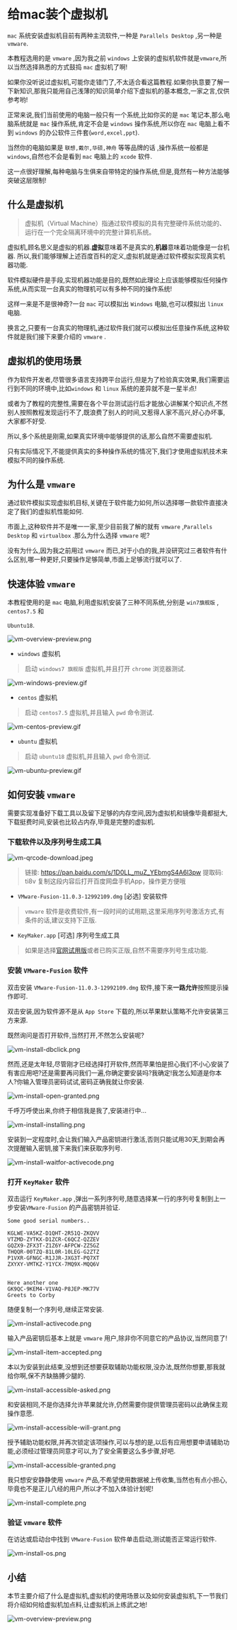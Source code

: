 # 给mac装个虚拟机

`mac` 系统安装虚拟机目前有两种主流软件,一种是 `Parallels Desktop` ,另一种是 `vmware`.

本教程选用的是 `vmware` ,因为我之前 `windows` 上安装的虚拟机软件就是`vmware`,所以当然选择熟悉的方式鼓捣 `mac` 虚拟机了啊!

如果你没听说过虚拟机,可能你走错门了,不太适合看这篇教程.如果你执意要了解一下新知识,那我只能用自己浅薄的知识简单介绍下虚拟机的基本概念,一家之言,仅供参考哟!

正常来说,我们当前使用的电脑一般只有一个系统,比如你买的是 `mac` 笔记本,那么电脑系统就是 `mac` 操作系统,肯定不会是 `windows` 操作系统,所以你在 `mac` 电脑上看不到 `windows` 的办公软件三件套(`word,excel,ppt`).

当然你的电脑如果是 `联想,戴尔,华硕,神舟` 等等品牌的话 ,操作系统一般都是 `windows`,自然也不会是看到 `mac` 电脑上的 `xcode` 软件.

这一点很好理解,每种电脑与生俱来自带特定的操作系统,但是,竟然有一种方法能够突破这层限制!

## 什么是虚拟机

> 虚拟机（Virtual Machine）指通过软件模拟的具有完整硬件系统功能的、运行在一个完全隔离环境中的完整计算机系统。

虚拟机,顾名思义是虚拟的机器.**虚拟**意味着不是真实的,**机器**意味着功能像是一台机器.
所以,我们能够理解上述百度百科的定义,虚拟机就是通过软件模拟实现真实机器功能.

软件模拟硬件是手段,实现机器功能是目的,既然如此理论上应该能够模拟任何操作系统,从而实现一台真实的物理机可以有多种不同的操作系统!

这样一来是不是很神奇?一台 `mac` 可以模拟出 `Windows` 电脑,也可以模拟出 `linux` 电脑.

换言之,只要有一台真实的物理机,通过软件我们就可以模拟出任意操作系统,这种软件就是我们接下来要介绍的 `vmware` .

## 虚拟机的使用场景

作为软件开发者,尽管很多语言支持跨平台运行,但是为了检验真实效果,我们需要运行到不同的环境中,比如`windows` 和 `linux` 系统的差异就不是一星半点!

或者为了教程的完整性,需要在各个平台测试运行后才能放心讲解某个知识点,不然别人按照教程发现运行不了,既浪费了别人的时间,又惹得人家不高兴,好心办坏事,大家都不好受.

所以,多个系统是刚需,如果真实环境中能够提供的话,那么自然不需要虚拟机.

只有实际情况下,不能提供真实的多种操作系统的情况下,我们才使用虚拟机技术来模拟不同的操作系统.

## 为什么是 `vmware`

通过软件模拟实现虚拟机目标,关键在于软件能力如何,所以选择哪一款软件直接决定了我们的虚拟机性能如何.

市面上,这种软件并不是唯一一家,至少目前我了解的就有 `vmware` ,`Parallels Desktop` 和 `virtualbox` .那么为什么选择 `vmware` 呢?

没有为什么,因为我之前用过 `vmware` 而已,对于小白的我,并没研究过三者软件有什么区别,哪一种更好,只要操作足够简单,市面上足够流行就可以了.

## 快速体验 `vmware`

本教程使用的是 `mac` 电脑,利用虚拟机安装了三种不同系统,分别是 `win7旗舰版` , `centos7.5` 和

`Ubuntu18`.

![vm-overview-preview.png](./images/vm-overview-preview.png)

- `windows` 虚拟机

> 启动 `windows7 旗舰版` 虚拟机,并且打开 `chrome` 浏览器测试.

![vm-windows-preview.gif](./images/vm-windows-preview.gif)

- `centos` 虚拟机

> 启动 `centos7.5` 虚拟机,并且输入 `pwd` 命令测试.

![vm-centos-preview.gif](./images/vm-centos-preview.gif)

- `ubuntu` 虚拟机

> 启动 `ubuntu18` 虚拟机,并且输入 `pwd` 命令测试.

![vm-ubuntu-preview.gif](./images/vm-ubuntu-preview.gif)

## 如何安装 `vmware`

需要实现准备好下载工具以及留下足够的内存空间,因为虚拟机和镜像毕竟都挺大,下载挺费时间,安装也比较占内存,毕竟是完整的虚拟机.

### 下载软件以及序列号生成工具

![vm-qrcode-download.jpeg](./images/vm-qrcode-download.jpeg)

> 链接: https://pan.baidu.com/s/1D0LL_muZ_YEbmgS4A6l3pw 提取码: ti8v 复制这段内容后打开百度网盘手机App，操作更方便哦

- `VMware-Fusion-11.0.3-12992109.dmg` [必选] 安装软件

> `vmware` 软件是收费软件,有一段时间的试用期,这里采用序列号激活方式,有条件的话,建议支持下正版.

- `KeyMaker.app` [可选] 序列号生成工具

> 如果是选择[官网试用版](https://my.vmware.com/cn/web/vmware/downloads)或者已购买正版,自然不需要序列号生成功能.

### 安装 `VMware-Fusion` 软件

双击安装 `VMware-Fusion-11.0.3-12992109.dmg` 软件,接下来**一路允许**按照提示操作即可.

双击安装,因为软件源不是从 `App Store` 下载的,所以苹果默认策略不允许安装第三方来源.

既然询问是否打开软件,当然打开,不然怎么安装呢?

![vm-install-dbclick.png](./images/vm-install-dbclick.png)

然而,还是太年轻,尽管刚才已经选择打开软件,然而苹果怕是担心我们不小心安装了有害应用吧?还是需要再问我们一遍,你确定要安装吗?我确定!我怎么知道是你本人?你输入管理员密码试试,密码正确我就让你安装.

![vm-install-open-granted.png](./images/vm-install-open-granted.png)

千呼万呼使出来,你终于相信我是我了,安装进行中...

![vm-install-installing.png](./images/vm-install-installing.png)

安装到一定程度时,会让我们输入产品密钥进行激活,否则只能试用30天,到期会再次提醒输入密钥,接下来我们来获取序列号.

![vm-install-waitfor-activecode.png](./images/vm-install-waitfor-activecode.png)

### 打开 `KeyMaker` 软件

双击运行 `KeyMaker.app` ,弹出一系列序列号,随意选择某一行的序列号复制到上一步安装`VMware-Fusion` 的产品密钥并验证.

```
Some good serial numbers..

KGLWE-VA5KZ-D1QHT-2R51Q-ZKQVV
VTZMD-ZYTKX-D1ZCR-C6QCZ-QZZEV
GQZX9-ZFX3T-Z1Z6Y-AFPCW-ZZ5GZ
THQQR-00TZQ-81L0R-10LEG-G2ZTZ
P1VXR-GFNGC-R1JJR-JXG3T-PQ7XT
ZXYXY-VMTKZ-Y1YCX-7MQ9X-MQQ6V


Here another one
GK9QC-9KEM4-V1VAQ-P8JEP-MK77V
Greets to Corby
```

随便复制一个序列号,继续正常安装.

![vm-install-activecode.png](./images/vm-install-activecode.png)

输入产品密钥后基本上就是 `vmware` 用户,除非你不同意它的产品协议,当然同意了!

![vm-install-item-accepted.png](./images/vm-install-item-accepted.png)

本以为安装到此结束,没想到还想要获取辅助功能权限,没办法,既然你想要,那我就给你啊,保不齐缺胳膊少腿的.

![vm-install-accessible-asked.png](./images/vm-install-accessible-asked.png)

和安装相同,不是你选择允许苹果就允许,仍然需要你提供管理员密码以此确保主观操作意愿.

![vm-install-accessible-will-grant.png](./images/vm-install-accessible-will-grant.png)

授予辅助功能权限,并再次锁定该项操作,可以与想的是,以后有应用想要申请辅助功能,必须经过管理员同意才可以,为了安全需要这么多步骤,好吧.

![vm-install-accessible-granted.png](./images/vm-install-accessible-granted.png)

我只想安安静静使用 `vmware` 产品,不希望使用数据被上传收集,当然也有点小担心,毕竟也不是正儿八经的用户,所以才不加入体验计划呢!

![vm-install-complete.png](./images/vm-install-complete.png)

### 验证 `vmware` 软件

在访达或启动台中找到 `VMware-Fusion` 软件单击启动,测试能否正常运行软件.

![vm-install-os.png](./images/vm-install-os.png)

## 小结

本节主要介绍了什么是虚拟机,虚拟机的使用场景以及如何安装虚拟机,下一节我们将介绍如何给虚拟机加点料,让虚拟机派上练武之地!

![vm-overview-preview.png](./images/vm-overview-preview.png)




